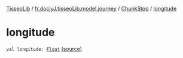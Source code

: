 [TisseoLib](../../index.md) / [fr.docjyJ.tisseoLib.model.journey](../index.md) / [ChunkStop](index.md) / [longitude](./longitude.md)

# longitude

`val longitude: `[`Float`](https://kotlinlang.org/api/latest/jvm/stdlib/kotlin/-float/index.html) [(source)](https://github.com/docjyJ/TisseoLib/tree/master/src/main/kotlin/fr/docjyJ/tisseoLib/model/journey/ChunkStop.kt#L10)